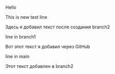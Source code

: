 Hello

This is new test line

Здесь я добавил текст после создания branch2

line in branch1

Вот этот текст я добавил через GitHub

line in main

Этот текст добавлен в branch2
